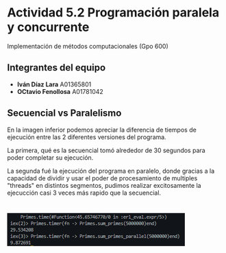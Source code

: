 # Actividad 5.2 Programación paralela y concurrente
Implementación de métodos computacionales (Gpo 600) 
## Integrantes del equipo

 - **Iván Díaz Lara** A01365801 
 - **OCtavio Fenollosa** A01781042


## Secuencial vs Paralelismo

En la imagen inferior podemos apreciar la diferencia de tiempos de ejecución entre las 2 diferentes versiones del programa.

La primera, qué es la secuencial tomó alrededor de 30 segundos para poder completar su ejecución. 

La segunda fué la ejecución del programa en paralelo, donde gracias a la capacidad de dividir y usar el poder de procesamiento de multiples "threads" en distintos segmentos, pudimos realizar excitosamente la ejecucción casi 3 veces más rapido que la secuencial.
#
![](SecuencialVSParallelism.png)